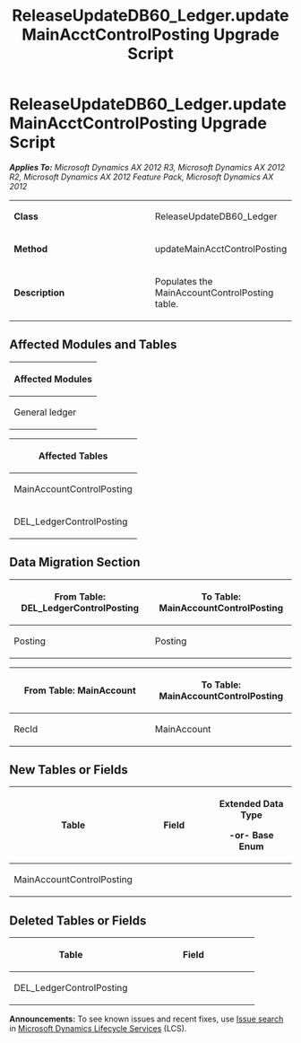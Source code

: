 ﻿---
title: ReleaseUpdateDB60_Ledger.updateMainAcctControlPosting Upgrade Script
TOCTitle: ReleaseUpdateDB60_Ledger.updateMainAcctControlPosting Upgrade Script
ms:assetid: 98e8ad9d-2712-5a3e-1ec2-48bec1379657
ms:mtpsurl: https://msdn.microsoft.com/en-us/library/JJ686252(v=AX.60)
ms:contentKeyID: 49709955
ms.date: 05/18/2015
mtps_version: v=AX.60
---

# ReleaseUpdateDB60\_Ledger.updateMainAcctControlPosting Upgrade Script 


_**Applies To:** Microsoft Dynamics AX 2012 R3, Microsoft Dynamics AX 2012 R2, Microsoft Dynamics AX 2012 Feature Pack, Microsoft Dynamics AX 2012_

<table>
<colgroup>
<col style="width: 50%" />
<col style="width: 50%" />
</colgroup>
<tbody>
<tr class="odd">
<td><p><strong>Class</strong></p></td>
<td><p>ReleaseUpdateDB60_Ledger</p></td>
</tr>
<tr class="even">
<td><p><strong>Method</strong></p></td>
<td><p>updateMainAcctControlPosting</p></td>
</tr>
<tr class="odd">
<td><p><strong>Description</strong></p></td>
<td><p>Populates the MainAccountControlPosting table.</p></td>
</tr>
</tbody>
</table>


## Affected Modules and Tables

<table>
<colgroup>
<col style="width: 100%" />
</colgroup>
<thead>
<tr class="header">
<th><p>Affected Modules</p></th>
</tr>
</thead>
<tbody>
<tr class="odd">
<td><p>General ledger</p></td>
</tr>
</tbody>
</table>


<table>
<colgroup>
<col style="width: 100%" />
</colgroup>
<thead>
<tr class="header">
<th><p>Affected Tables</p></th>
</tr>
</thead>
<tbody>
<tr class="odd">
<td><p>MainAccountControlPosting</p></td>
</tr>
<tr class="even">
<td><p>DEL_LedgerControlPosting</p></td>
</tr>
</tbody>
</table>


## Data Migration Section

<table>
<colgroup>
<col style="width: 50%" />
<col style="width: 50%" />
</colgroup>
<thead>
<tr class="header">
<th><p>From Table: DEL_LedgerControlPosting</p></th>
<th><p>To Table: MainAccountControlPosting</p></th>
</tr>
</thead>
<tbody>
<tr class="odd">
<td><p>Posting</p></td>
<td><p>Posting</p></td>
</tr>
</tbody>
</table>


<table>
<colgroup>
<col style="width: 50%" />
<col style="width: 50%" />
</colgroup>
<thead>
<tr class="header">
<th><p>From Table: MainAccount</p></th>
<th><p>To Table: MainAccountControlPosting</p></th>
</tr>
</thead>
<tbody>
<tr class="odd">
<td><p>RecId</p></td>
<td><p>MainAccount</p></td>
</tr>
</tbody>
</table>


## New Tables or Fields

<table>
<colgroup>
<col style="width: 33%" />
<col style="width: 33%" />
<col style="width: 33%" />
</colgroup>
<thead>
<tr class="header">
<th><p>Table</p></th>
<th><p>Field</p></th>
<th><p>Extended Data Type</p>
<p>-or- Base Enum</p></th>
</tr>
</thead>
<tbody>
<tr class="odd">
<td><p>MainAccountControlPosting</p></td>
<td><p></p></td>
<td><p></p></td>
</tr>
</tbody>
</table>


## Deleted Tables or Fields

<table>
<colgroup>
<col style="width: 50%" />
<col style="width: 50%" />
</colgroup>
<thead>
<tr class="header">
<th><p>Table</p></th>
<th><p>Field</p></th>
</tr>
</thead>
<tbody>
<tr class="odd">
<td><p>DEL_LedgerControlPosting</p></td>
<td><p></p></td>
</tr>
</tbody>
</table>

  
**Announcements:** To see known issues and recent fixes, use [Issue search](http://go.microsoft.com/fwlink/?linkid=389258) in [Microsoft Dynamics Lifecycle Services](http://go.microsoft.com/fwlink/?linkid=306505) (LCS).

